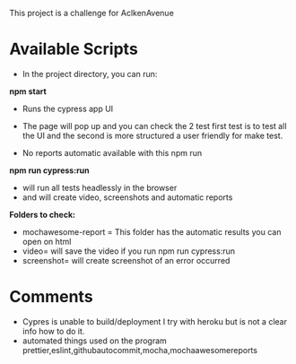 
This project is a challenge for AclkenAvenue

# Available Scripts
* In the project directory, you can run:

**npm start**
* Runs the cypress app UI 


* The page will pop up and you can check the 2 test  first test is to test all the UI and the second is more structured a user friendly for make test.
* No reports automatic available with this npm run 

**npm run cypress:run**
* will run all tests headlessly in the browser 
* and will create video, screenshots and automatic reports




**Folders to check:**
* mochawesome-report = This folder has the automatic results you can open on html
* video= will save the video if you run  npm run cypress:run
* screenshot= will create screenshot of an error occurred

 


# Comments
* Cypres is unable to build/deployment I try with  heroku but is not a clear info how to do it.
* automated things used on the program prettier,eslint,githubautocommit,mocha,mochaawesomereports

